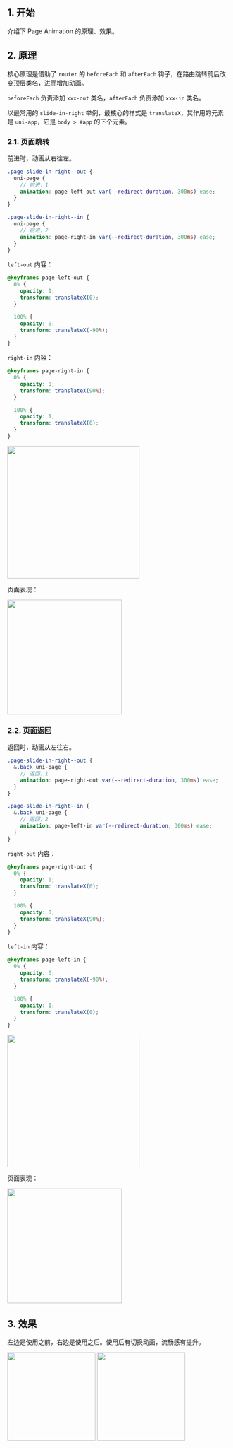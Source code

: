 ## 1. 开始

介绍下 Page Animation 的原理、效果。

## 2. 原理

核心原理是借助了 `router` 的 `beforeEach` 和 `afterEach` 钩子，在路由跳转前后改变顶层类名，进而增加动画。

`beforeEach` 负责添加 `xxx-out` 类名，`afterEach` 负责添加 `xxx-in` 类名。

以最常用的 `slide-in-right` 举例，最核心的样式是 `translateX`，其作用的元素是 `uni-app`，它是 `body > #app` 的下个元素。

### 2.1. 页面跳转

前进时，动画从右往左。

```scss
.page-slide-in-right--out {
  uni-page {
    // 前进，1
    animation: page-left-out var(--redirect-duration, 300ms) ease;
  }
}

.page-slide-in-right--in {
  uni-page {
    // 前进，2
    animation: page-right-in var(--redirect-duration, 300ms) ease;
  }
}
```

`left-out` 内容：

```scss
@keyframes page-left-out {
  0% {
    opacity: 1;
    transform: translateX(0);
  }

  100% {
    opacity: 0;
    transform: translateX(-90%);
  }
}
```

`right-in` 内容：

```scss
@keyframes page-right-in {
  0% {
    opacity: 0;
    transform: translateX(90%);
  }

  100% {
    opacity: 1;
    transform: translateX(0);
  }
}
```


<img src="https://mike-1255355338.cos.ap-guangzhou.myqcloud.com/article/2024/12/own_mike_716cf8a6eab5168bb9.png" width="300">

页面表现：

<img src="https://mike-1255355338.cos.ap-guangzhou.myqcloud.com/article/2024/12/own_mike_da779c6987d6ce72fa.gif" width="260">

### 2.2. 页面返回

返回时，动画从左往右。

```scss
.page-slide-in-right--out {
  &.back uni-page {
    // 返回，1
    animation: page-right-out var(--redirect-duration, 300ms) ease;
  }
}

.page-slide-in-right--in {
  &.back uni-page {
    // 返回，2
    animation: page-left-in var(--redirect-duration, 300ms) ease;
  }
}
```

`right-out` 内容：

```scss
@keyframes page-right-out {
  0% {
    opacity: 1;
    transform: translateX(0);
  }

  100% {
    opacity: 0;
    transform: translateX(90%);
  }
}
```

`left-in` 内容：

```scss
@keyframes page-left-in {
  0% {
    opacity: 0;
    transform: translateX(-90%);
  }

  100% {
    opacity: 1;
    transform: translateX(0);
  }
}
```

<img src="https://mike-1255355338.cos.ap-guangzhou.myqcloud.com/article/2024/12/own_mike_d1e5f789f8ce463b57.png" width="300">

页面表现：

<img src="https://mike-1255355338.cos.ap-guangzhou.myqcloud.com/article/2024/12/own_mike_7f289563c77d92f439.gif" width="260">

## 3. 效果

左边是使用之前，右边是使用之后。使用后有切换动画，流畅感有提升。

<img src="https://mike-1255355338.cos.ap-guangzhou.myqcloud.com/article/2024/12/own_mike_2f9613b04c19a3c50f.gif" width="200">

<img src="https://mike-1255355338.cos.ap-guangzhou.myqcloud.com/article/2024/12/own_mike_1726c8e1bea10c9ff3.gif" width="200">
